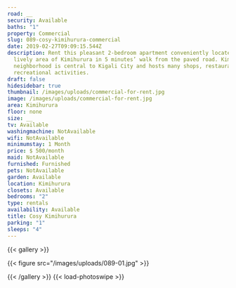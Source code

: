 ```yaml
---
road: __
security: Available
baths: "1"
property: Commercial
slug: 089-cosy-kimihurura-commercial
date: 2019-02-27T09:09:15.544Z
description: Rent this pleasant 2-bedroom apartment conveniently located in a
  lively area of Kimihurura in 5 minutes’ walk from the paved road. Kimihurura
  neighborhood is central to Kigali City and hosts many shops, restaurants and
  recreational activities.
draft: false
hidesidebar: true
thumbnail: /images/uploads/commercial-for-rent.jpg
image: /images/uploads/commercial-for-rent.jpg
area: Kimihurura
floor: none
size: __
tv: Available
washingmachine: NotAvailable
wifi: NotAvailable
minimumstay: 1 Month
price: $ 500/month
maid: NotAvailable
furnished: Furnished
pets: NotAvailable
garden: Available
location: Kimihurura
closets: Available
bedrooms: "2"
type: rentals
availability: Available
title: Cosy Kimihurura
parking: "1"
sleeps: "4"
---
```

{{< gallery >}}

{{< figure src="/images/uploads/089-01.jpg" >}}

{{< /gallery >}} {{< load-photoswipe >}}